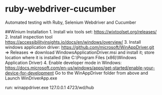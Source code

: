 # ruby-webdriver-cucumber
Automated testing with Ruby, Selenium Webdriver and Cucumber


##Winium Installation
	1. Install wix tools set: https://wixtoolset.org/releases/
	2. Install inspection tool https://accessibilityinsights.io/docs/en/windows/overview/
	3. Install windows application driver: https://github.com/microsoft/WinAppDriver.git => Releases => download WindowsApplicationDriver.msi and install it; store location where it is installed (like C:\Program Files (x86)\Windows Application Driver\)
	4. Enable developer mode in Windows: https://docs.microsoft.com/en-us/windows/apps/get-started/enable-your-device-for-development
Go to the WinAppDriver folder from above and Launch WinDriverApp.exe

run:  winappdriver.exe 127.0.0.1 4723/wd/hub